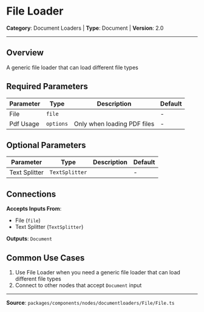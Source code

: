 # File Loader

**Category**: Document Loaders | **Type**: Document | **Version**: 2.0

---

## Overview

A generic file loader that can load different file types

## Required Parameters

| Parameter | Type | Description | Default |
|-----------|------|-------------|---------|
| File | `file` |  | - |
| Pdf Usage | `options` | Only when loading PDF files | - |

## Optional Parameters

| Parameter | Type | Description | Default |
|-----------|------|-------------|---------|
| Text Splitter | `TextSplitter` |  | - |

## Connections

**Accepts Inputs From**:
- File (`file`)
- Text Splitter (`TextSplitter`)

**Outputs**: `Document`

## Common Use Cases

1. Use File Loader when you need a generic file loader that can load different file types
2. Connect to other nodes that accept `Document` input

---

**Source**: `packages/components/nodes/documentloaders/File/File.ts`